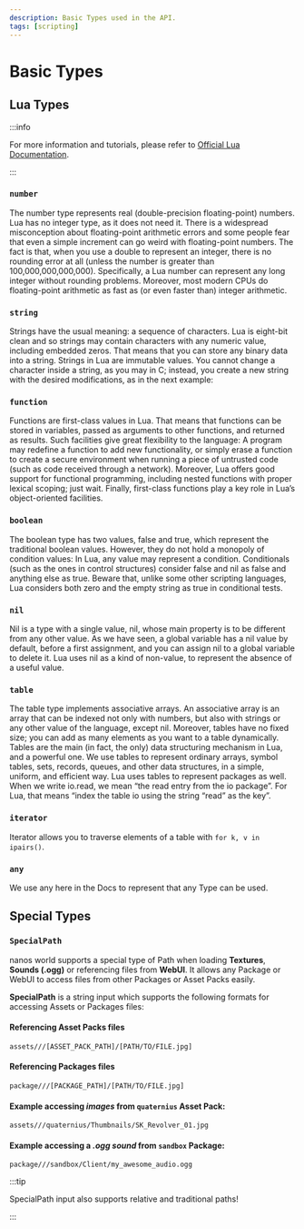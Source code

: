 ```yaml
---
description: Basic Types used in the API.
tags: [scripting]
---
```


# Basic Types

## Lua Types

:::info

For more information and tutorials, please refer to [Official Lua Documentation](https://www.lua.org/pil/2.html).

:::

### `number`

The number type represents real \(double-precision floating-point\) numbers. Lua has no integer type, as it does not need it. There is a widespread misconception about floating-point arithmetic errors and some people fear that even a simple increment can go weird with floating-point numbers. The fact is that, when you use a double to represent an integer, there is no rounding error at all \(unless the number is greater than 100,000,000,000,000\). Specifically, a Lua number can represent any long integer without rounding problems. Moreover, most modern CPUs do floating-point arithmetic as fast as \(or even faster than\) integer arithmetic.

### `string`

Strings have the usual meaning: a sequence of characters. Lua is eight-bit clean and so strings may contain characters with any numeric value, including embedded zeros. That means that you can store any binary data into a string. Strings in Lua are immutable values. You cannot change a character inside a string, as you may in C; instead, you create a new string with the desired modifications, as in the next example:

### `function`

Functions are first-class values in Lua. That means that functions can be stored in variables, passed as arguments to other functions, and returned as results. Such facilities give great flexibility to the language: A program may redefine a function to add new functionality, or simply erase a function to create a secure environment when running a piece of untrusted code \(such as code received through a network\). Moreover, Lua offers good support for functional programming, including nested functions with proper lexical scoping; just wait. Finally, first-class functions play a key role in Lua’s object-oriented facilities.

### `boolean`

The boolean type has two values, false and true, which represent the traditional boolean values. However, they do not hold a monopoly of condition values: In Lua, any value may represent a condition. Conditionals \(such as the ones in control structures\) consider false and nil as false and anything else as true. Beware that, unlike some other scripting languages, Lua considers both zero and the empty string as true in conditional tests.

### `nil`

Nil is a type with a single value, nil, whose main property is to be different from any other value. As we have seen, a global variable has a nil value by default, before a first assignment, and you can assign nil to a global variable to delete it. Lua uses nil as a kind of non-value, to represent the absence of a useful value.

### `table`

The table type implements associative arrays. An associative array is an array that can be indexed not only with numbers, but also with strings or any other value of the language, except nil. Moreover, tables have no fixed size; you can add as many elements as you want to a table dynamically. Tables are the main \(in fact, the only\) data structuring mechanism in Lua, and a powerful one. We use tables to represent ordinary arrays, symbol tables, sets, records, queues, and other data structures, in a simple, uniform, and efficient way. Lua uses tables to represent packages as well. When we write io.read, we mean “the read entry from the io package”. For Lua, that means “index the table io using the string “read” as the key”.

### `iterator`

Iterator allows you to traverse elements of a table with `for k, v in ipairs()`.

### `any`

We use any here in the Docs to represent that any Type can be used.


## Special Types

### `SpecialPath`

nanos world supports a special type of Path when loading **Textures**, **Sounds (.ogg)** or referencing files from **WebUI**. It allows any Package or WebUI to access files from other Packages or Asset Packs easily.

**SpecialPath** is a string input which supports the following formats for accessing Assets or Packages files:

#### Referencing Asset Packs files

`assets///[ASSET_PACK_PATH]/[PATH/TO/FILE.jpg]`

#### Referencing Packages files

`package///[PACKAGE_PATH]/[PATH/TO/FILE.jpg]`

#### Example accessing _images_ from `quaternius` Asset Pack:

`assets///quaternius/Thumbnails/SK_Revolver_01.jpg`

#### Example accessing a _.ogg sound_ from `sandbox` Package:

`package///sandbox/Client/my_awesome_audio.ogg`

:::tip

SpecialPath input also supports relative and traditional paths!

:::
